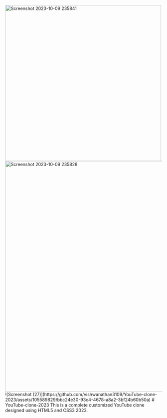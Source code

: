 <img width="500" alt="Screenshot 2023-10-09 235841" src="https://github.com/vishwanathan3109/YouTube-clone-2023/assets/105589829/5d32368e-3060-4308-bc65-f07ec6191551">
<img width="740" alt="Screenshot 2023-10-09 235828" src="https://github.com/vishwanathan3109/YouTube-clone-2023/assets/105589829/1ab36d2d-1e10-4913-87dc-cf73f80b263d">
![Screenshot (27)](https://github.com/vishwanathan3109/YouTube-clone-2023/assets/105589829/bbc24e30-93c4-4678-a8a2-3bf24b60b50a)
# YouTube-clone-2023
This is a complete customized YouTube clone designed using HTML5 and CSS3 2023.
